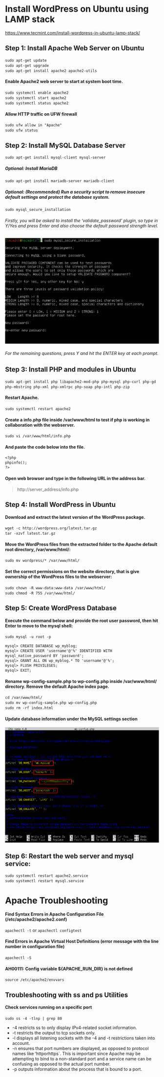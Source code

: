 # Install WordPress on Ubuntu using LAMP stack
https://www.tecmint.com/install-wordpress-in-ubuntu-lamp-stack/

## Step 1: Install Apache Web Server on Ubuntu

`sudo apt-get update`  
`sudo apt-get upgrade`  
`sudo apt-get install apache2 apache2-utils` 


#### Enable Apache2 web server to start at system boot time.

`sudo systemctl enable apache2`  
`sudo systemctl start apache2`  
`sudo systemctl status apache2`  

#### Allow HTTP traffic on UFW firewall

`sudo ufw allow in "Apache"`  
`sudo ufw status`


## Step 2: Install MySQL Database Server

`sudo apt-get install mysql-client mysql-server`

##### Optional: Install MariaDB

`sudo apt-get install mariadb-server mariadb-client`

##### Optional: (Recommended) Run a security script to remove insecure default settings and protect the database system.

`sudo mysql_secure_installation`

###### Firstly, you will be asked to install the ‘validate_password’ plugin, so type in Y/Yes and press Enter and also choose the default password strength level.

![alt text](https://github.com/chathu5002/WP_using_LAMP_stack/blob/main/Set-MySQL-Root-Password.png?raw=true)

###### For the remaining questions, press Y and hit the ENTER key at each prompt.

## Step 3: Install PHP and modules in Ubuntu

`sudo apt-get install php libapache2-mod-php php-mysql php-curl php-gd php-mbstring php-xml php-xmlrpc php-soap php-intl php-zip`

#### Restart Apache.

`sudo systemctl restart apache2`

#### Create a info.php file inside /var/www/html to test if php is working in collaboration with the webserver.

`sudo vi /var/www/html/info.php`

#### And paste the code below into the file.

```
<?php 
phpinfo();
?>
```

#### Open web browser and type in the following URL in the address bar.

> http://server_address/info.php


## Step 4: Install WordPress in Ubuntu

#### Download and extract the latest version of the WordPress package.

`wget -c http://wordpress.org/latest.tar.gz`  
`tar -xzvf latest.tar.gz`

#### Move the WordPress files from the extracted folder to the Apache default root directory, /var/www/html/:

`sudo mv wordpress/* /var/www/html/`

#### Set the correct permissions on the website directory, that is give ownership of the WordPress files to the webserver:

`sudo chown -R www-data:www-data /var/www/html/`  
`sudo chmod -R 755 /var/www/html/`

## Step 5: Create WordPress Database

#### Execute the command below and provide the root user password, then hit Enter to move to the mysql shell:

`sudo mysql -u root -p`

```
mysql> CREATE DATABASE wp_myblog;
mysql> CREATE USER 'username'@'%' IDENTIFIED WITH mysql_native_password BY 'password';
mysql> GRANT ALL ON wp_myblog.* TO 'username'@'%';
mysql> FLUSH PRIVILEGES;
mysql> EXIT;
```
#### Rename wp-config-sample.php to wp-config.php inside /var/www/html/ directory. Remove the default Apache index page.

`cd /var/www/html/`  
`sudo mv wp-config-sample.php wp-config.php`  
`sudo rm -rf index.html`


#### Update database information under the MySQL settings section 
![alt text](https://github.com/chathu5002/WP_using_LAMP_stack/blob/main/WordPress-MySQL-Settings.png?raw=true)


## Step 6: Restart the web server and mysql service:

`sudo systemctl restart apache2.service`   
`sudo systemctl restart mysql.service`

# Apache Troubleshooting

#### Find Syntax Errors in Apache Configuration File (/etc/apache2/apache2.conf)

`apachectl -t` or `apachectl configtest`

#### Find Errors in Apache Virtual Host Definitions (error message with the line number in configuration file)

`apachectl -S`

#### AH00111: Config variable ${APACHE_RUN_DIR} is not defined

`source /etc/apache2/envvars`

## Troubleshooting with ss and ps Utilities

#### Check services running on a specific port

`sudo ss -4 -tlnp | grep 80`

- -4 restricts ss to only display IPv4-related socket information.
- -t restricts the output to tcp sockets only.
- -l displays all listening sockets with the -4 and -t restrictions taken into account.
- -n ensures that port numbers are displayed, as opposed to protocol names like ‘httporhttps`. This is important since Apache may be attempting to bind to a non-standard port and a service name can be confusing as opposed to the actual port number.
- -p outputs information about the process that is bound to a port.


